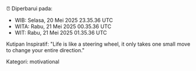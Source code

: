 ⏰ Diperbarui pada:
- WIB: Selasa, 20 Mei 2025 23.35.36 UTC
- WITA: Rabu, 21 Mei 2025 00.35.36 UTC
- WIT: Rabu, 21 Mei 2025 01.35.36 UTC

Kutipan Inspiratif:
"Life is like a steering wheel, it only takes one small move to change your entire direction."


Kategori: motivational

